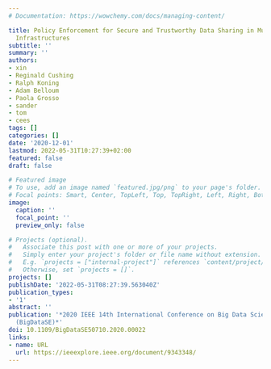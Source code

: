 ```yaml
---
# Documentation: https://wowchemy.com/docs/managing-content/

title: Policy Enforcement for Secure and Trustworthy Data Sharing in Multi-domain
  Infrastructures
subtitle: ''
summary: ''
authors:
- xin
- Reginald Cushing
- Ralph Koning
- Adam Belloum
- Paola Grosso
- sander
- tom
- cees
tags: []
categories: []
date: '2020-12-01'
lastmod: 2022-05-31T10:27:39+02:00
featured: false
draft: false

# Featured image
# To use, add an image named `featured.jpg/png` to your page's folder.
# Focal points: Smart, Center, TopLeft, Top, TopRight, Left, Right, BottomLeft, Bottom, BottomRight.
image:
  caption: ''
  focal_point: ''
  preview_only: false

# Projects (optional).
#   Associate this post with one or more of your projects.
#   Simply enter your project's folder or file name without extension.
#   E.g. `projects = ["internal-project"]` references `content/project/deep-learning/index.md`.
#   Otherwise, set `projects = []`.
projects: []
publishDate: '2022-05-31T08:27:39.563040Z'
publication_types:
- '1'
abstract: ''
publication: '*2020 IEEE 14th International Conference on Big Data Science and Engineering
  (BigDataSE)*'
doi: 10.1109/BigDataSE50710.2020.00022
links:
- name: URL
  url: https://ieeexplore.ieee.org/document/9343348/
---
```

